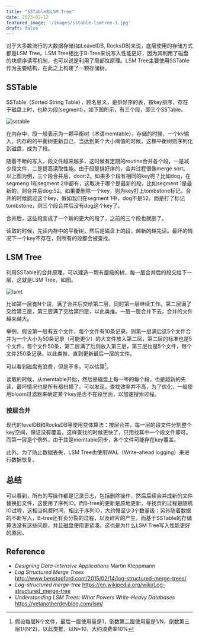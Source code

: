 ```yaml
---
title: "SSTable和LSM Tree"
date: 2023-02-12
featured_image: '/images/sstable-lsmtree-1.jpg'
draft: false
---
```

对于大多数流行的大数据存储(如LeavelDB, RocksDB)来说，底层使用的存储方式都是LSM Tree。LSM Tree相比于B-Tree来说写入性能更好，因为其利用了磁盘的块顺序读写机制，也可以说是利用了局部性原理。LSM Tree主要使用SSTable作为主要结构，在此之上构建了一颗存储树。

## SSTable
SSTable（Sorted String Table），顾名思义，是排好序的表，按key排序，存在于磁盘上时，也称为段(segment)，如下图所示，有三个段，即三个SSTable。

![sstable](/images/sstable-lsmtree-2.png)

在内存中，段一般表示为一颗平衡树（术语memtable）。存储的时候，一个kv输入，内存的的平衡树更新自己，当达到某个大小阈值的时候，这棵平衡树则序列化到磁盘，成为了段。

随着不断的写入，段文件越来越多，这时候有定期的routine合并各个段，一是减少段文件，二是提高读取性能。由于段是排好序的，合并过程很像merge sort。以上图为例，三个段合并后，door:2。如果多个段有相同的key呢？比如dog，在segmeng 1和segment 2中都有，这取决于哪个是最新的段，比如segment 1是最新的，则合并后dog:52。如果要删除一个key，则为key打上tombstone标记，合并的时候跳过这个key，假如我们在segment 1中，dog不是52，而是打了标记tombstone，则三个段合并后没有dog这个key了。

合并后，这些段变成了一个新的更大的段了，之前的三个段也就删了。

读取的时候，先读内存中的平衡树，然后是磁盘上的段，越新的越先读。最坏的情况下一个key不存在，则所有的段都会被查找。

## LSM Tree
利用SSTable的合并原理，可以建造一颗有层级的树，每一层合并后的段交给下一层，这就是LSM Tree，如图。

![lsmt](/images/sstable-lsmtree-3.png)

比如第一层有N个段，满了合并后交给第二层，同时第一层继续工作。第二层满了交给第三层，第三层满了交给第四层，以此类推。一层一层合并下去，合并的文件越来越大。

举例，假设第一层有五个文件，每个文件有10条记录。则第一层满后这5个文件合并为一个大小为50条记录（可能更少）的大文件放入第二层，第二层的标准也是5个文件，每个文件50条，第二层满了后则放入第三层，第三层也是5个文件，每个文件250条记录。以此类推，直到更新最后一层的文件。

可以看到磁盘有浪费，但是不多，可以估算[^disk-waste]。

[^disk-waste]: 假设每层N个文件，最后一层使用量是1，倒数第二层使用量是1/N，倒数第三层1/(N^2)，以此类推，以N=10，大约浪费率10%

读取的时候，从memtable开始，然后是磁盘上每一岑的每个段，也是越新的先读，最坏情况也是所有都扫描了。可以发现，查找效率并不高，为了优化，一般使用bloom过滤器来确定某个key是否不在段里面，以加速搜索过程。

### 按层合并
现代的levelDB和RocksDB等使用变体算法：按层合并，每一层的段文件分割整个key空间，保证没有覆盖，这样查找的时候更快了，只用找其中一个段文件即可。而第一层是个例外，由于其是memtable同步，各个文件可能存在key覆盖。

此外，为了防止数据丢失，LSM Tree也使用WAL（Write-ahead logging）来进行数据恢复。

## 总结
可以看到，所有的写操作都是记录日志，包括删除操作，然后后续合并成新的文件替换旧文件，这使用了序列IO。而B-tree的更新是原地更新，寻找页的过程是随机IO过程，这相当耗费时间，相比于序列IO，大约慢至少3个数量级；另外随着数据的不断写入，B-tree还有页分裂的过程，以及碎片的产生，而基于SSTable的存储算法没有这些问题，并且磁盘使用更紧凑。这也是为什么LSM Tree写入性能更好的原因。

## Reference

+ *Designing Data-Intensive Applications* Martin Kleppmann
+ *Log Structured Merge Trees* http://www.benstopford.com/2015/02/14/log-structured-merge-trees/
+ *Log-structured merge-tree* https://en.wikipedia.org/wiki/Log-structured_merge-tree
+ *Understanding LSM Trees: What Powers Write-Heavy Databases* https://yetanotherdevblog.com/lsm/
